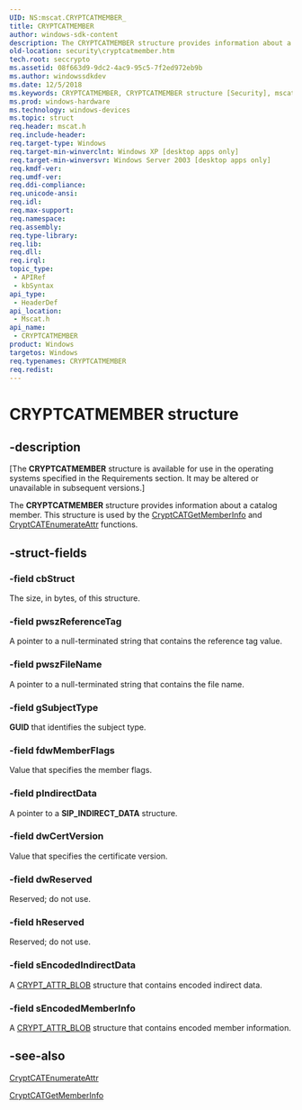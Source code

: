 ```yaml
---
UID: NS:mscat.CRYPTCATMEMBER_
title: CRYPTCATMEMBER
author: windows-sdk-content
description: The CRYPTCATMEMBER structure provides information about a catalog member. This structure is used by the CryptCATGetMemberInfo and CryptCATEnumerateAttr functions.
old-location: security\cryptcatmember.htm
tech.root: seccrypto
ms.assetid: 08f663d9-9dc2-4ac9-95c5-7f2ed972eb9b
ms.author: windowssdkdev
ms.date: 12/5/2018
ms.keywords: CRYPTCATMEMBER, CRYPTCATMEMBER structure [Security], mscat/CRYPTCATMEMBER, security.cryptcatmember
ms.prod: windows-hardware
ms.technology: windows-devices
ms.topic: struct
req.header: mscat.h
req.include-header: 
req.target-type: Windows
req.target-min-winverclnt: Windows XP [desktop apps only]
req.target-min-winversvr: Windows Server 2003 [desktop apps only]
req.kmdf-ver: 
req.umdf-ver: 
req.ddi-compliance: 
req.unicode-ansi: 
req.idl: 
req.max-support: 
req.namespace: 
req.assembly: 
req.type-library: 
req.lib: 
req.dll: 
req.irql: 
topic_type:
 - APIRef
 - kbSyntax
api_type:
 - HeaderDef
api_location:
 - Mscat.h
api_name:
 - CRYPTCATMEMBER
product: Windows
targetos: Windows
req.typenames: CRYPTCATMEMBER
req.redist: 
---
```


# CRYPTCATMEMBER structure


## -description


<p class="CCE_Message">[The  <b>CRYPTCATMEMBER</b> structure is available for use in the operating systems specified in the Requirements section. It may be altered or unavailable in subsequent versions.]

The <b>CRYPTCATMEMBER</b> structure provides information about a catalog member. This structure is used by the <a href="https://msdn.microsoft.com/ff265232-f57e-4ab0-ba07-05e6d6745ae3">CryptCATGetMemberInfo</a> and <a href="https://msdn.microsoft.com/064e87db-4330-4b8b-9865-ba8b9714f6e4">CryptCATEnumerateAttr</a> functions.


## -struct-fields




### -field cbStruct

The size, in bytes, of this structure.


### -field pwszReferenceTag

A pointer to a null-terminated string that contains the reference tag value.


### -field pwszFileName

A pointer to a null-terminated string that contains the file name.


### -field gSubjectType

<b>GUID</b> that identifies the subject type.


### -field fdwMemberFlags

Value that specifies the member flags.


### -field pIndirectData

A pointer to a <b>SIP_INDIRECT_DATA</b> structure.


### -field dwCertVersion

Value that specifies the certificate version.


### -field dwReserved

Reserved; do not use.


### -field hReserved

Reserved; do not use.


### -field sEncodedIndirectData

A <a href="https://msdn.microsoft.com/7a06eae5-96d8-4ece-98cb-cf0710d2ddbd">CRYPT_ATTR_BLOB</a> structure that contains encoded indirect data.


### -field sEncodedMemberInfo

A <a href="https://msdn.microsoft.com/7a06eae5-96d8-4ece-98cb-cf0710d2ddbd">CRYPT_ATTR_BLOB</a> structure that contains encoded member information.


## -see-also




<a href="https://msdn.microsoft.com/064e87db-4330-4b8b-9865-ba8b9714f6e4">CryptCATEnumerateAttr</a>



<a href="https://msdn.microsoft.com/ff265232-f57e-4ab0-ba07-05e6d6745ae3">CryptCATGetMemberInfo</a>
 

 

